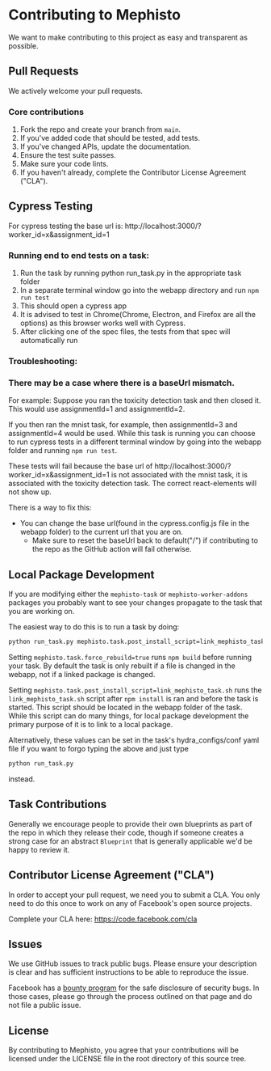 # Contributing to Mephisto
We want to make contributing to this project as easy and transparent as
possible.

## Pull Requests
We actively welcome your pull requests.

### Core contributions

1. Fork the repo and create your branch from `main`.
2. If you've added code that should be tested, add tests.
3. If you've changed APIs, update the documentation.
4. Ensure the test suite passes.
5. Make sure your code lints.
6. If you haven't already, complete the Contributor License Agreement ("CLA").

## Cypress Testing
For cypress testing the base url is: http://localhost:3000/?worker_id=x&assignment_id=1

### Running end to end tests on a task:
1. Run the task by running python run_task.py in the appropriate task folder
2. In a separate terminal window go into the webapp directory and run `npm run test`
3. This should open a cypress app
4. It is advised to test in Chrome(Chrome, Electron, and Firefox are all the options) as this browser works well with Cypress.
5. After clicking one of the spec files, the tests from that spec will automatically run

### Troubleshooting:
### There may be a case where there is a baseUrl mismatch.

For example:
Suppose you ran the toxicity detection task and then closed it. This would use assignmentId=1 and assignmentId=2. 

If you then ran the mnist task, for example, then assignmentId=3 and assignmentId=4 would be used. While this task is running you can choose to run cypress tests in a different terminal window by going into the webapp folder and running `npm run test`.

These tests will fail because the base url of http://localhost:3000/?worker_id=x&assignment_id=1 is not associated with the mnist task, it is associated with the toxicity detection task. The correct react-elements will not show up.

There is a way to fix this:
* You can change the base url(found in the cypress.config.js file in the webapp folder) to the current url that you are on. 
    * Make sure to reset the baseUrl back to default("/") if contributing to the repo as the GitHub action will fail otherwise.

## Local Package Development
If you are modifying either the `mephisto-task` or `mephisto-worker-addons` packages you probably want to see your changes propagate to the task that you are working on.

The easiest way to do this is to run a task by doing:
```bash
python run_task.py mephisto.task.post_install_script=link_mephisto_task.sh mephisto.task.force_rebuild=true
```

Setting `mephisto.task.force_rebuild=true` runs `npm build` before running your task. By default the task is only rebuilt if a file is changed in the webapp, not if a linked package is changed.

Setting `mephisto.task.post_install_script=link_mephisto_task.sh` runs the `link_mephisto_task.sh` script after `npm install` is ran and before the task is started. This script should be located in the webapp folder of the task. While this script can do many things, for local package development the primary purpose of it is to link to a local package.

Alternatively, these values can be set in the task's hydra_configs/conf yaml file if you want to forgo typing the above and just type
```bash
python run_task.py
```
instead.

## Task Contributions
Generally we encourage people to provide their own blueprints as part of the repo in which they release their code, though if someone creates a strong case for an abstract `Blueprint` that is generally applicable we'd be happy to review it.

## Contributor License Agreement ("CLA")
In order to accept your pull request, we need you to submit a CLA. You only need
to do this once to work on any of Facebook's open source projects.

Complete your CLA here: <https://code.facebook.com/cla>

## Issues
We use GitHub issues to track public bugs. Please ensure your description is
clear and has sufficient instructions to be able to reproduce the issue.

Facebook has a [bounty program](https://www.facebook.com/whitehat/) for the safe
disclosure of security bugs. In those cases, please go through the process
outlined on that page and do not file a public issue.

## License
By contributing to Mephisto, you agree that your contributions will be licensed
under the LICENSE file in the root directory of this source tree.
